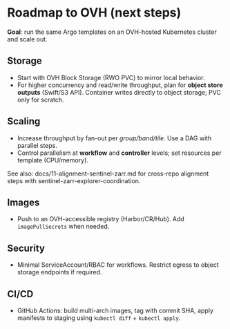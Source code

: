 # Roadmap to OVH (next steps)

**Goal**: run the same Argo templates on an OVH-hosted Kubernetes cluster and scale out.

## Storage
- Start with OVH Block Storage (RWO PVC) to mirror local behavior.
- For higher concurrency and read/write throughput, plan for **object store outputs** (Swift/S3 API). Container writes directly to object storage; PVC only for scratch.

## Scaling
- Increase throughput by fan-out per *group/band/tile*. Use a DAG with parallel steps.
- Control parallelism at **workflow** and **controller** levels; set resources per template (CPU/memory).

See also: docs/11-alignment-sentinel-zarr.md for cross-repo alignment steps with sentinel-zarr-explorer-coordination.

## Images
- Push to an OVH-accessible registry (Harbor/CR/Hub). Add `imagePullSecrets` when needed.

## Security
- Minimal ServiceAccount/RBAC for workflows. Restrict egress to object storage endpoints if required.

## CI/CD
- GitHub Actions: build multi-arch images, tag with commit SHA, apply manifests to staging using `kubectl diff` + `kubectl apply`.
